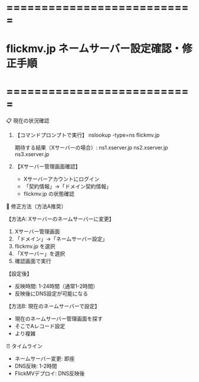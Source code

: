 # ===========================
# flickmv.jp ネームサーバー設定確認・修正手順
# ===========================

📋 現在の状況確認

1. 【コマンドプロンプトで実行】
   nslookup -type=ns flickmv.jp
   
   期待する結果（Xサーバーの場合）:
   ns1.xserver.jp
   ns2.xserver.jp  
   ns3.xserver.jp

2. 【Xサーバー管理画面確認】
   - Xサーバーアカウントにログイン
   - 「契約情報」→「ドメイン契約情報」
   - flickmv.jp の状態確認

🔧 修正方法（方法A推奨）

【方法A: Xサーバーのネームサーバーに変更】
1. Xサーバー管理画面
2. 「ドメイン」→「ネームサーバー設定」  
3. flickmv.jp を選択
4. 「Xサーバー」を選択
5. 確認画面で実行

【設定後】
- 反映時間: 1-24時間（通常1-2時間）
- 反映後にDNS設定が可能になる

【方法B: 現在のネームサーバーで設定】
- 現在のネームサーバー管理画面を探す
- そこでAレコード設定
- より複雑

⏰ タイムライン
- ネームサーバー変更: 即座
- DNS反映: 1-2時間
- FlickMVデプロイ: DNS反映後